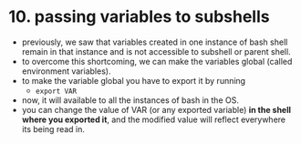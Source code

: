 # 10. passing variables to subshells

- previously, we saw that variables created in one instance of bash shell remain in that instance and is not accessible to subshell or parent shell.
- to overcome this shortcoming, we can make the variables global (called environment variables).
- to make the variable global you have to export it by running
    - `export VAR`
- now, it will available to all the instances of bash in the OS.
- you can change the value of VAR (or any exported variable) **in the shell where you exported it**, and the modified value will reflect everywhere its being read in.